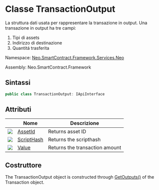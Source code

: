 # Classe TransactionOutput 

La struttura dati usata per rappresentare la transazione in output. Una transazione in output ha tre campi:

1. Tipi di assets
2. Indirizzo di destinazione
3. Quantitá trasferita

Namespace: [Neo.SmartContract.Framework.Services.Neo](../neo.md)

Assembly: Neo.SmartContract.Framework

## Sintassi

```c#
public class TransactionOutput: IApiInterface
```

## Attributi

| | Nome | Descrizione |
| ---------------------------------------- | ---------------------------------------- | ------ |
| ![](https://i-msdn.sec.s-msft.com/dynimg/IC74937.jpeg) | [AssetId](TransactionOutput/AssetId.md)  | Returns asset ID |
| ![](https://i-msdn.sec.s-msft.com/dynimg/IC74937.jpeg) | [ScriptHash](TransactionOutput/ScriptHash.md) | Returns the scripthash |
| ![](https://i-msdn.sec.s-msft.com/dynimg/IC74937.jpeg) | [Value](TransactionOutput/Value.md)      | Returns the transaction amount |


## Costruttore

The TransactionOutput object is constructed through [GetOutputs()](Transaction/GetOutputs.md) of the Transaction object.
